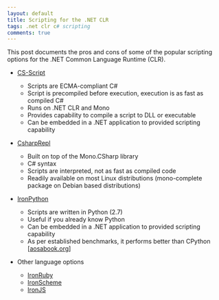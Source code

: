 ```yaml
---
layout: default
title: Scripting for the .NET CLR
tags: .net clr c# scripting
comments: true
---
```


This post documents the pros and cons of some of the popular scripting options for the .NET Common Language Runtime (CLR).

* [CS-Script](http://www.csscript.net/)

    * Scripts are ECMA-compliant C#
    * Script is precompiled before execution, execution is as fast as compiled C#
    * Runs on .NET CLR and Mono
    * Provides capability to compile a script to DLL or executable
    * Can be embedded in a .NET application to provided scripting capability

* [CsharpRepl](http://www.mono-project.com/CsharpRepl)

    * Built on top of the Mono.CSharp library
    * C# syntax
    * Scripts are interpreted, not as fast as compiled code
    * Readily available on most Linux distributions (mono-complete package on Debian based distributions)

* [IronPython](http://ironpython.net/)

    * Scripts are written in Python (2.7)
    * Useful if you already know Python
    * Can be embedded in a .NET application to provided scripting capability
    * As per established benchmarks, it performs better than CPython [[aosabook.org](http://aosabook.org/en/ironlang.html)]

* Other language options

    * [IronRuby](http://ironruby.codeplex.com/)
    * [IronScheme](https://ironscheme.codeplex.com/)
    * [IronJS](https://github.com/fholm/IronJS/)
